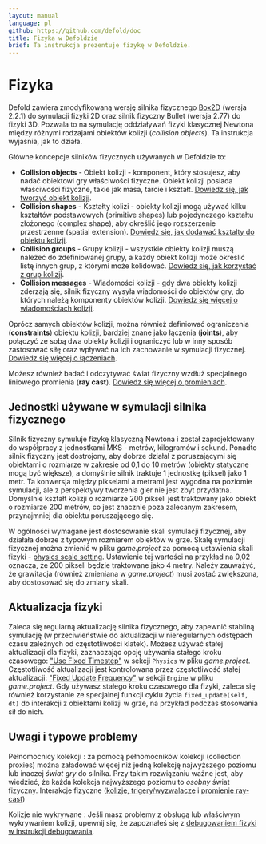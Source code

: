 ```yaml
---
layout: manual
language: pl
github: https://github.com/defold/doc
title: Fizyka w Defoldzie
brief: Ta instrukcja prezentuje fizykę w Defoldzie.
---
```


# Fizyka

Defold zawiera zmodyfikowaną wersję silnika fizycznego [Box2D](http://www.box2d.org) (wersja 2.2.1) do symulacji fizyki 2D oraz silnik fizyczny Bullet (wersja 2.77) do fizyki 3D. Pozwala to na symulację oddziaływań fizyki klasycznej Newtona między różnymi rodzajami obiektów kolizji (_collision objects_). Ta instrukcja wyjaśnia, jak to działa.

Główne koncepcje silników fizycznych używanych w Defoldzie to:

* **Collision objects** - Obiekt kolizji - komponent, który stosujesz, aby nadać obiektowi gry właściwości fizyczne. Obiekt kolizji posiada właściwości fizyczne, takie jak masa, tarcie i kształt. [Dowiedz się, jak tworzyć obiekt kolizji](/pl/manuals/physics-objects).
* **Collision shapes** - Kształty kolizi - obiekty kolizji mogą używać kilku kształtów podstawowych (primitive shapes) lub pojedynczego kształtu złożonego (complex shape), aby określić jego rozszerzenie przestrzenne (spatial extension). [Dowiedz się, jak dodawać kształty do obiektu kolizji](/pl/manuals/physics-groups).
* **Collision groups** - Grupy kolizji - wszystkie obiekty kolizji muszą należeć do zdefiniowanej grupy, a każdy obiekt kolizji może określić listę innych grup, z którymi może kolidować. [Dowiedz się, jak korzystać z grup kolizji](/pl/manuals/physics-groups).
* **Collision messages** - Wiadomości kolizji - gdy dwa obiekty kolizji zderzają się, silnik fizyczny wysyła wiadomości do obiektów gry, do których należą komponenty obiektów kolizji. [Dowiedz się więcej o wiadomościach kolizji](/pl/manuals/physics-messages).

Oprócz samych obiektów kolizji, można również definiować ograniczenia (**constraints**) obiektu kolizji, bardziej znane jako łączenia (**joints**), aby połączyć ze sobą dwa obiekty kolizji i ograniczyć lub w inny sposób zastosować siłę oraz wpływać na ich zachowanie w symulacji fizycznej. [Dowiedz się więcej o łączeniach](/pl/manuals/physics-joints).

Możesz również badać i odczytywać świat fizyczny wzdłuż specjalnego liniowego promienia (**ray cast**). [Dowiedz się więcej o promieniach](/pl/manuals/physics-ray-casts).

## Jednostki używane w symulacji silnika fizycznego

Silnik fizyczny symuluje fizykę klasyczną Newtona i został zaprojektowany do współpracy z jednostkami MKS - metrów, kilogramów i sekund. Ponadto silnik fizyczny jest dostrojony, aby dobrze działał z poruszającymi się obiektami o rozmiarze w zakresie od 0,1 do 10 metrów (obiekty statyczne mogą być większe), a domyślnie silnik traktuje 1 jednostkę (piksel) jako 1 metr. Ta konwersja między pikselami a metrami jest wygodna na poziomie symulacji, ale z perspektywy tworzenia gier nie jest zbyt przydatna. Domyślnie kształt kolizji o rozmiarze 200 pikseli jest traktowany jako obiekt o rozmiarze 200 metrów, co jest znacznie poza zalecanym zakresem, przynajmniej dla obiektu poruszającego się.

W ogólności wymagane jest dostosowanie skali symulacji fizycznej, aby działała dobrze z typowym rozmiarem obiektów w grze. Skalę symulacji fizycznej można zmienić w pliku *game.project* za pomocą ustawienia skali fizyki - [physics scale setting](/pl/manuals/project-settings/#physics). Ustawienie tej wartości na przykład na 0,02 oznacza, że 200 pikseli będzie traktowane jako 4 metry. Należy zauważyć, że grawitacja (również zmieniana w *game.project*) musi zostać zwiększona, aby dostosować się do zmiany skali.

## Aktualizacja fizyki

Zaleca się regularną aktualizację silnika fizycznego, aby zapewnić stabilną symulację (w przeciwieństwie do aktualizacji w nieregularnych odstępach czasu zależnych od częstotliwości klatek). Możesz używać stałej aktualizacji dla fizyki, zaznaczając opcję używania stałego kroku czasowego: ["Use Fixed Timestep"](/pl/manuals/project-settings/#physics) w sekcji `Physics` w pliku *game.project*. Częstotliwość aktualizacji jest kontrolowana przez częstotliwość stałej aktualizacji: ["Fixed Update Frequency"](/pl/manuals/project-settings/#engine) w sekcji `Engine` w pliku *game.project*. Gdy używasz stałego kroku czasowego dla fizyki, zaleca się również korzystanie ze specjalnej funkcji cyklu życia `fixed_update(self, dt)` do interakcji z obiektami kolizji w grze, na przykład podczas stosowania sił do nich.

## Uwagi i typowe problemy

Pełnomocnicy kolekcji
: za pomocą pełnomocników kolekcji (collection proxies) można załadować więcej niż jedną kolekcję najwyższego poziomu lub inaczej *świat gry* do silnika. Przy takim rozwiązaniu ważne jest, aby wiedzieć, że każda kolekcja najwyższego poziomu to *osobny* świat fizyczny. Interakcje fizyczne ([kolizje, trigery/wyzwalacze](/pl/manuals/physics-messages) i [promienie ray-cast](/pl/manuals/physics-ray-casts))

Kolizje nie wykrywane
: Jeśli masz problemy z obsługą lub właściwym wykrywaniem kolizji, upewnij się, że zapoznałeś się z [debugowaniem fizyki w instrukcji debugowania](/pl/manuals/debugging/#debugging-problems-with-physics).
